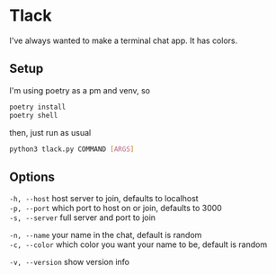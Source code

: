 # Tlack
I've always wanted to make a terminal chat app. It has colors.

## Setup
I'm using poetry as a pm and venv, so
```bash
poetry install
poetry shell
```
then, just run as usual
```bash
python3 tlack.py COMMAND [ARGS]
```

## Options
`-h, --host` host server to join, defaults to localhost \
`-p, --port` which port to host on or join, defaults to 3000 \
`-s, --server` full server and port to join

`-n, --name` your name in the chat, default is random \
`-c, --color` which color you want your name to be, default is random

`-v, --version` show version info
